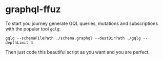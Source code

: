 # graphql-ffuz

To start you journey generate GQL queries, mutations and subscriptions with the popular tool `gqlg`:

```
gqlg --schemaFilePath ./schema.graphql --destDirPath ./gqlg --depthLimit 4
```

Then just code this beautiful script as you want and you are perfect.